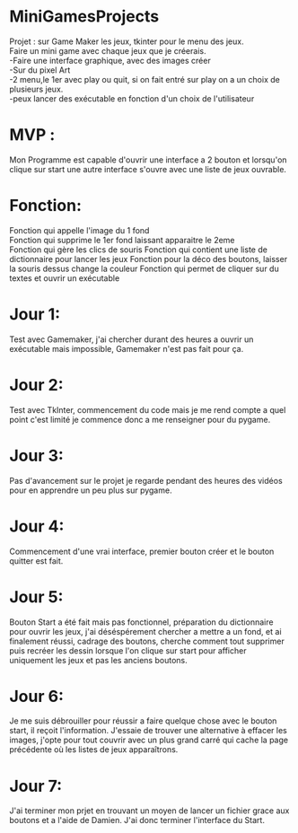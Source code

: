 
# MiniGamesProjects

Projet : sur Game Maker les jeux, tkinter pour le menu des jeux.  
  Faire un mini game avec chaque jeux que je créerais.  
    -Faire une interface graphique, avec des images créer   
      -Sur du pixel Art  
    -2 menu,le 1er avec play ou quit, si on fait entré sur play on a un choix de plusieurs jeux.  
    -peux lancer des exécutable en fonction d'un choix de l'utilisateur  
# MVP : 
Mon Programme est capable d'ouvrir une interface a 2 bouton et lorsqu'on clique sur start une autre interface s'ouvre avec une liste de jeux ouvrable.

 # Fonction:
 Fonction qui appelle l'image du 1 fond  
 Fonction qui supprime le 1er fond laissant apparaitre le 2eme  
 Fonction qui gère les clics de souris
 Fonction qui contient une liste de dictionnaire pour lancer les jeux
 Fonction pour la déco des boutons, laisser la souris dessus change la couleur
 Fonction qui permet de cliquer sur du textes et ouvrir un exécutable
 
# Jour 1: 
 Test avec Gamemaker, j'ai chercher durant des heures a ouvrir un exécutable mais impossible, Gamemaker n'est pas fait pour ça.
# Jour 2:
Test avec TkInter, commencement du code mais je me rend compte a quel point c'est limité je commence donc a me renseigner pour du pygame.
# Jour 3:
Pas d'avancement sur le projet je regarde pendant des heures des vidéos pour en apprendre un peu plus sur pygame.
# Jour 4: 
Commencement d'une vrai interface, premier bouton créer et le bouton quitter est fait.
# Jour 5:
Bouton Start a été fait mais pas fonctionnel, préparation du dictionnaire pour ouvrir les jeux, j'ai déséspérement chercher a mettre a un fond, et ai finalement réussi, cadrage des boutons, cherche comment tout supprimer puis recréer les dessin lorsque l'on clique sur start pour afficher uniquement les jeux et pas les anciens boutons.
# Jour 6:
Je me suis débrouiller pour réussir a faire quelque chose avec le bouton start, il reçoit l'information. J'essaie de trouver une alternative à effacer les images, j'opte pour tout couvrir avec un plus grand carré qui cache la page précédente où les listes de jeux apparaîtrons.
# Jour 7:
J'ai terminer mon prjet en trouvant un moyen de lancer un fichier grace aux boutons et a l'aide de Damien. J'ai donc terminer l'interface du Start.
